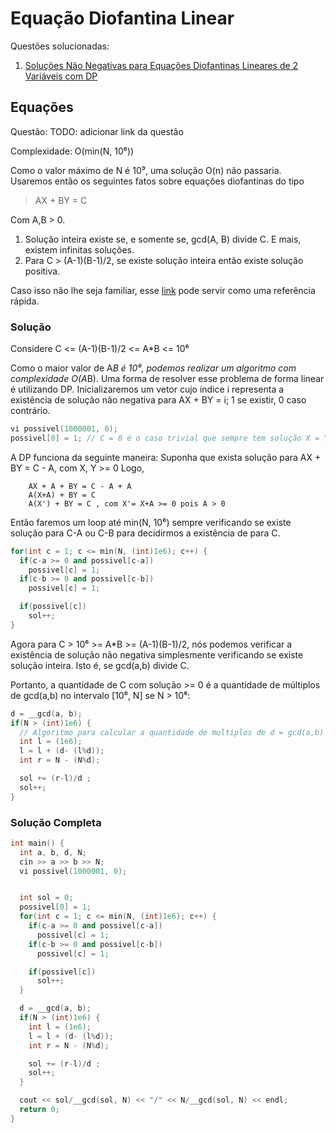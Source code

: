 # Equação Diofantina Linear

Questões solucionadas:

1. [Soluções Não Negativas para Equações Diofantinas Lineares de 2 Variáveis com DP](#equacoes)

## Equações

Questão: TODO: adicionar link da questão

Complexidade: O(min(N, 10⁶))

Como o valor máximo de N é 10⁹, uma solução O(n) não passaria. Usaremos então os seguintes fatos sobre equações diofantinas do tipo

> AX + BY = C

Com A,B > 0.

1. Solução inteira existe se, e somente se, gcd(A, B) divide C. E mais, existem infinitas soluções.
2. Para C > (A-1)(B-1)/2, se existe solução inteira então existe solução positiva.

Caso isso não lhe seja familiar, esse [link](https://brilliant.org/wiki/linear-diophantine-equations-one-equation/) pode servir como uma referência rápida.

### Solução

Considere C <= (A-1)(B-1)/2 <= A*B <= 10⁶

Como o maior valor de A*B é 10⁶, podemos realizar um algoritmo com complexidade O(A*B). Uma forma de resolver esse problema de forma linear é utilizando DP. Inicializaremos um vetor cujo índice i representa a existência de solução não negativa para AX + BY = i; 1 se existir, 0 caso contrário.

```c++
vi possivel(1000001, 0);
possivel[0] = 1; // C = 0 é o caso trivial que sempre tem solução X = Y = 0
```

A DP funciona da seguinte maneira: Suponha que exista solução para AX + BY = C - A,  com X, Y >= 0
Logo,

```
    AX + A + BY = C - A + A
    A(X+A) + BY = C
    A(X') + BY = C , com X'= X+A >= 0 pois A > 0
```

Então faremos um loop até min(N, 10⁶) sempre verificando se existe solução para C-A ou C-B para decidirmos a existência de para C.

```c++
for(int c = 1; c <= min(N, (int)1e6); c++) {
  if(c-a >= 0 and possivel[c-a])
    possivel[c] = 1;
  if(c-b >= 0 and possivel[c-b])
    possivel[c] = 1;

  if(possivel[c])
    sol++;
}
```

Agora para C > 10⁶ >= A*B >= (A-1)(B-1)/2, nós podemos verificar a existência de solução não negativa simplesmente verificando se existe solução inteira. Isto é, se gcd(a,b) divide C.

Portanto, a quantidade de C com solução >= 0 é a quantidade de múltiplos de gcd(a,b) no intervalo [10⁶, N] se N > 10⁶:

```c++
d = __gcd(a, b);
if(N > (int)1e6) {
  // Algoritmo para calcular a quantidade de multiplos de d = gcd(a,b) no intervalo [10⁶, N]
  int l = (1e6);
  l = l + (d- (l%d));
  int r = N - (N%d);

  sol += (r-l)/d ;
  sol++;
}
```

### Solução Completa

```c++
int main() {
  int a, b, d, N;
  cin >> a >> b >> N;
  vi possivel(1000001, 0);


  int sol = 0;
  possivel[0] = 1;
  for(int c = 1; c <= min(N, (int)1e6); c++) {
    if(c-a >= 0 and possivel[c-a])
      possivel[c] = 1;
    if(c-b >= 0 and possivel[c-b])
      possivel[c] = 1;

    if(possivel[c])
      sol++;
  }

  d = __gcd(a, b);
  if(N > (int)1e6) {
    int l = (1e6);
    l = l + (d- (l%d));
    int r = N - (N%d);

    sol += (r-l)/d ;
    sol++;
  }

  cout << sol/__gcd(sol, N) << "/" << N/__gcd(sol, N) << endl;
  return 0;
}
```
